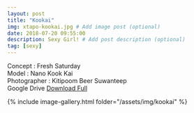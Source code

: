 ```yaml
---
layout: post
title: "Kookai"
img: xtapo-kookai.jpg # Add image post (optional)
date: 2018-07-20 09:55:00
description: Sexy Girl! # Add post description (optional)
tag: [sexy]
---
```

Concept : Fresh Saturday  
Model : Nano Kook Kai  
Photographer : Kitipoom Beer Suwanteep  
Google Drive [Download Full](http://gestyy.com/e0HPSL)     

{% include image-gallery.html folder="/assets/img/kookai" %}
